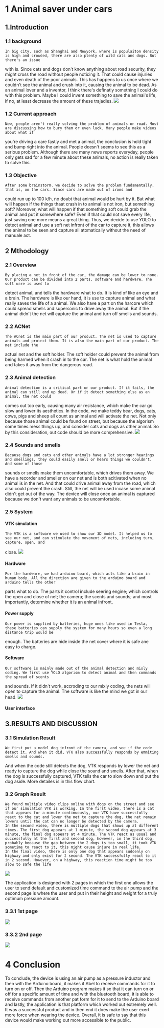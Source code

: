 # 1 Animal saver under cars

## 1.Introduction

### 1.1 background

	In big city, such as Shanghai and Newyork, where is populaiton density is high and crowded, there are also plenty of wild cats and dogs. But there's an issue
with is. Since cats and dogs don't know anything about road security, they might cross the road without people noticing it. That could cause injuries and even death of
the poor animals. This has happens to us once where we couldn't see the animal and crush into it, causing the animal to be dead. As an animal lover and a inventor, I 
think there's definatly something I could do with this problem. Maybe I could invent something to save the animal's life, if no, at least decrease the amount of these 
trajadies.
![](https://raw.githubusercontent.com/MMean-YingDie/MMean-YingDie.github.io/main/u%3D490135195%2C4184572886%26fm%3D253%26fmt%3Dauto%26app%3D138%26f%3DJPEG.webp)

### 1.2 Current approach
	Now, people aren't really solving the problem of animals on road. Most are discussing how to bury them or even luck. Many people make videos about what if
you're driving a care fastly and met a animal, the conclusion is hold tight and bump right into the animal. People doesn't seems to see this as a serious problem.
Although there are many news reports everyday, people only gets sad for a few minute about these animals, no action is really taken to solve this.

### 1.3 Objective
	After some brainstorm, we decide to solve the problem fundamentally, that is, on the cars. Since cars are made out of irons and
could run up to 100 k/h, no doubt that animal would be hurt by it. But what will happen if the things thaat crash in to animal is not iron, but something soft?
Moreover, what will happen if that something soft could grab the animal and put it somewhere safe? Even if that could not save every life, just saving one more means a 
great thing. Thus, we decide to use YOLO to detect animal and use a soft net infront of the car to capture it, this allows the animal to be seen and capture all atomatically without the need of manuale act.



## 2 Mthodology
### 2.1 Overview
	By placing a net in front of the car, the damage can be lower to none. Our product can be divided into 2 parts, software and hardware. The soft ware is used to
detect animal, and tells the hardware what to do. It is kind of like an eye and a brain. The hardware is like our hand, it is use to capture animal and what really
saves the life of a animal. We also have a part on the harcore which could spread smells and supersonic to drive away the animal. But if the animal didn't the net will
capture the animal and turn off smells and sounds.
	
### 2.2 ACNet
	The ACnet is the main part of our product. The net is used to capture animals and protect them. It is also the main part of our product. The net include the
actual net and the soft holder. The soft holder could prevent the animal from being harmed when it crash in to the car. The net is what hold the animal and takes it
away from the dangerous road.

### 2.3 Animal detection
	Animal detection is a critical part on our product. If it fails, the animal can still end up dead. Or if it detect something else as an animal, the net could
comes out too early, causing many air resistance, which make the car go slow and lower its aesthetics. In the code, we make teddy bear, dogs, cats, cows, pigs and
sheep all count as animal and will activate the net. Not only because those animal could be found on street, but because the algorism some times mess things up, and
consider cats and dogs as other animal. So by this consideration, out code should be more comprehensive.
![](https://github.com/MMean-YingDie/MMean-YingDie.github.io/blob/main/dog%20crossing%20street%201.PNG)

### 2.4 Sounds and smells
	Because dogs and cats and other animals have a lot stronger hearings and smellings, they could easily smell or hears things we couldn't. And some of those
sounds or smells make them uncomfortable, which drives them away. We have a recorder and smeller on our net and is both acitivated when no animal is in the net. And
that could drive animal away from the road, which also could prevent the crash. Still, the net will be used incase some animal didn't get out of the way. The device
will close once an animal is captured because we don't want any animals to be uncomfortable.


### 2.5 System 

#### VTK simulation
	The VTK is a software we used to show our 3D model. It helped us to see our net, and can stimulate the movement of nets, including turn, capture, open, and
close.
![](https://github.com/MMean-YingDie/MMean-YingDie.github.io/blob/main/simulation.PNG)
#### Hardware
	For the hardware, we had arduino board, which acts like a brain in human body. All the direction are given to the arduino board and arduino tells the other
parts what to do. The parts it control include seering engine; which controls the open and close of net; the camera; the scents and sounds; and most importantly,
determine whether it is an animal infront. 

#### Power supply
	Our power is supplied by batteries, huge ones like used in Tesla, these batteries can supply the system for many hours so even a long distance trip would be
enough. The batteries are hide inside the net cover where it is safe ane easy to charge.

#### Software
	Our software is mainly made out of the animal detection and mixly coding. We first use YOLO algorism to detect animal and then commands the spread of scents
and sounds. If it didn't work, accroding to our mixly coding, the nets will open to capture the animal. The software is like the mind we got in our head.
![](https://github.com/MMean-YingDie/MMean-YingDie.github.io/blob/f33a60cb7e63aee40d7ac1ca791acea4f14a3879/%E7%BB%93%E6%9E%84.PNG)
#### User interface



## 3.RESULTS AND DISCUSSION

### 3.1 Simulation Result
	We first put a model dog infront of the camera, and see if the code detect it. And when it did, VTK also successfully responds by emmiting smells and sounds.
And when the code still detects the dog, VTK responds by lower the net and ready to capture the dog while close the sound and smells. After that, when the dog is
successfully captured, VTK tells the car to slow down and put the dog aside. More detailes is in this flow chart.

### 3.2 Graph Result
	We found multiple video clips online with dogs on the street and see if our simulation VTK is working. In the first video, there is a cat that appears for a minute continuously, our VTK have successfully react to the cat and lower the net to capture the dog, the net remain lowers until the cat can no longer be detected by the camera.
	In the second video, there is multiple dogs that shows up at different times. The first dog appears at 1 minute, the second dog appears at 3 minute, the final dog appears at 4 minute. The VTK react as usual and successfully at the first and second dog, however, in the third dog, probably because the gap between the 2 dogs is too small, it took VTK sometime to react to it, this might cause injure in real life.
	In the final video, there is only one dog that appears suddenly on highway and only exist for 2 second. The VTK successfully react to it in 2 second. However, on a highway, this reaction time might be too slow to safe the life

![](https://raw.githubusercontent.com/MMean-YingDie/MMean-YingDie.github.io/main/u%3D11001331%2C1772941715%26fm%3D253%26fmt%3Dauto%26app%3D138%26f%3DJPEG.webp)
	
The application is designed with 2 pages in which the first one allows the user to send default and customized time command to the air pump and the second page is where the user and put in their height and weight for a truly optimum pressure amount.
### 3.3.1 1st page
![](https://github.com/PheromG/pheromg.github.io/blob/master/32f702175dfeca4d6abb34ec4c90701.jpg)
### 3.3.2 2nd page
![](https://github.com/PheromG/pheromg.github.io/blob/master/01f5820053f390a9daed240dbc50f1b.jpg)






 






# 4 Conclusion
To conclude, the device is using an air pump as a pressure inductor and then with the Arduino board, it makes it Abel to receive commands for it to turn on or off. Then the Arduino program makes it so that it can turn on or off for a specific amount of time and with the bluetooth board, it is able to receive commands from another pat form for it to send to the Arduino board and lastly, the application is that platform which worked out extremely well. It was a successful product and in then end it does make the user exert more force when wearing the device. Overall, it is safe to say that this device would make working out more accessible to the public.
